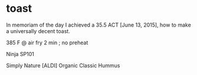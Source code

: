 # toast

In memoriam of the day I achieved a 35.5 ACT [June 13, 2015],
how to make a universally decent toast. 

385 F @ air fry 2 min ; no preheat

Ninja SP101

Simply Nature [ALDI] Organic Classic Hummus
